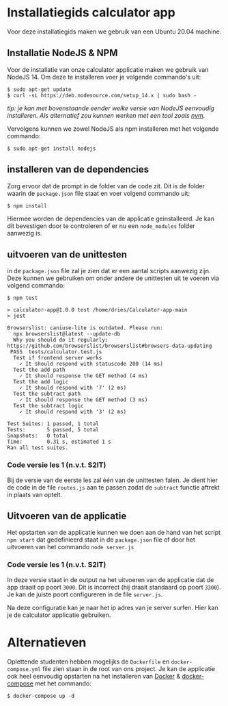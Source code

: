 # Installatiegids calculator app
Voor deze installatiegids maken we gebruik van een Ubuntu 20.04 machine.

## Installatie NodeJS & NPM
Voor de installatie van onze calculator applicatie maken we gebruik van NodeJS 14. Om deze te installeren voer je volgende commando's uit:
```
$ sudo apt-get update
$ curl -sL https://deb.nodesource.com/setup_14.x | sudo bash -

```
_tip: je kan met bovenstaande eender welke versie van NodeJS eenvoudig installeren. Als alternatief zou kunnen werken met een tool zoals [nvm](https://github.com/nvm-sh/nvm)._

Vervolgens kunnen we zowel NodeJS als npm installeren met het volgende commando:
```
$ sudo apt-get install nodejs
```

## installeren van de dependencies

Zorg ervoor dat de prompt in de folder van de code zit. Dit is de folder waarin de `package.json` file staat en voer volgend commando uit:
```
$ npm install
```
Hiermee worden de dependencies van de applicatie geinstalleerd. Je kan dit bevestigen door te controleren of er nu een `node_modules` folder aanwezig is.

## uitvoeren van de unittesten
in de `package.json` file zal je zien dat er een aantal scripts aanwezig zijn. Deze kunnen we gebruiken om onder andere de unittesten uit te voeren via volgend commando:
```
$ npm test

> calculator-app@1.0.0 test /home/dries/Calculator-app-main
> jest

Browserslist: caniuse-lite is outdated. Please run:
  npx browserslist@latest --update-db
  Why you should do it regularly: https://github.com/browserslist/browserslist#browsers-data-updating
 PASS  tests/calculator.test.js
  Test if frontend server works
    ✓ It should respond with statuscode 200 (14 ms)
  Test the add path
    ✓ It should response the GET method (4 ms)
  Test the add logic
    ✓ It should respond with '7' (2 ms)
  Test the subtract path
    ✓ It should response the GET method (3 ms)
  Test the subtract logic
    ✓ It should respond with '3' (2 ms)

Test Suites: 1 passed, 1 total
Tests:       5 passed, 5 total
Snapshots:   0 total
Time:        0.31 s, estimated 1 s
Ran all test suites.
```

### Code versie les 1 (n.v.t. S2IT)
Bij de versie van de eerste les zal één van de unittesten falen. Je dient hier de code in de file `routes.js` aan te passen zodat de `subtract` functie aftrekt in plaats van optelt.

## Uitvoeren van de applicatie
Het opstarten van de applicatie kunnen we doen aan de hand van het script `npm start` dat gedefinieerd staat in de `package.json` file of door het uitvoeren van het commando `node server.js`

### Code versie les 1 (n.v.t. S2IT)
In deze versie staat in de output na het uitvoeren van de applicatie dat de app draait op poort `3000`. Dit is incorrect (hij draait standaard op poort `3300`). Je kan de juiste poort configureren in de file `server.js`.

Na deze configuratie kan je naar het ip adres van je server surfen. Hier kan je de calculator applicatie gebruiken.


# Alternatieven
Oplettende studenten hebben mogelijks de `Dockerfile` en `docker-compose.yml` file zien staan in de root van ons project. Je kan de applicatie ook heel eenvoudig opstarten na het installeren van [Docker](https://www.digitalocean.com/community/tutorials/how-to-install-and-use-docker-on-ubuntu-20-04) & [docker-compose](https://www.digitalocean.com/community/tutorials/how-to-install-and-use-docker-compose-on-ubuntu-20-04) met het commando:
```
$ docker-compose up -d
```
